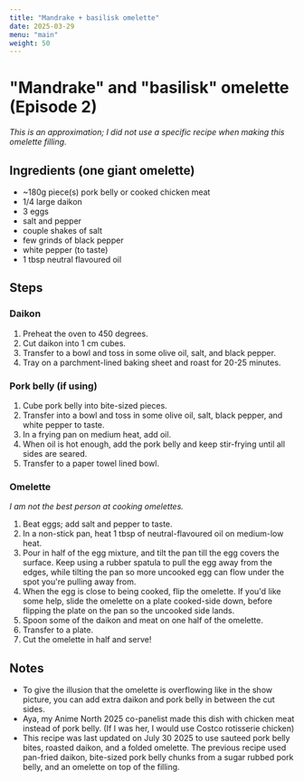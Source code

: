 ```yaml
---
title: "Mandrake + basilisk omelette"
date: 2025-03-29
menu: "main"
weight: 50
---
```


# "Mandrake" and "basilisk" omelette (Episode 2)

*This is an approximation; I did not use a specific recipe when making this omelette filling.*

## Ingredients (one giant omelette)
* ~180g piece(s) pork belly or cooked chicken meat
* 1/4 large daikon
* 3 eggs
* salt and pepper
* couple shakes of salt
* few grinds of black pepper
* white pepper (to taste)
* 1 tbsp neutral flavoured oil

## Steps

### Daikon
1. Preheat the oven to 450 degrees.
2. Cut daikon into 1 cm cubes.
3. Transfer to a bowl and toss in some olive oil, salt, and black pepper.
4. Tray on a parchment-lined baking sheet and roast for 20-25 minutes.

### Pork belly (if using)
1. Cube pork belly into bite-sized pieces.
2. Transfer into a bowl and toss in some olive oil, salt, black pepper, and white pepper to taste.
3. In a frying pan on medium heat, add oil.
4. When oil is hot enough, add the pork belly and keep stir-frying until all sides are seared.
5. Transfer to a paper towel lined bowl. 

### Omelette
*I am not the best person at cooking omelettes.*
1. Beat eggs; add salt and pepper to taste.
2. In a non-stick pan, heat 1 tbsp of neutral-flavoured oil on medium-low heat.
3. Pour in half of the egg mixture, and tilt the pan till the egg covers the surface. Keep using a rubber spatula to pull the egg away from the edges, while tilting the pan so more uncooked egg can flow under the spot you're pulling away from.
4. When the egg is close to being cooked, flip the omelette. If you'd like some help, slide the omelette on a plate cooked-side down, before flipping the plate on the pan so the uncooked side lands.
5. Spoon some of the daikon and meat on one half of the omelette. 
6. Transfer to a plate.
7. Cut the omelette in half and serve!

## Notes
* To give the illusion that the omelette is overflowing like in the show picture, you can add extra daikon and pork belly in between the cut sides. 
* Aya, my Anime North 2025 co-panelist made this dish with chicken meat instead of pork belly. (If I was her, I would use Costco rotisserie chicken)
* This recipe was last updated on July 30 2025 to use sauteed pork belly bites, roasted daikon, and a folded omelette. The previous recipe used pan-fried daikon, bite-sized pork belly chunks from a sugar rubbed pork belly, and an omelette on top of the filling. 